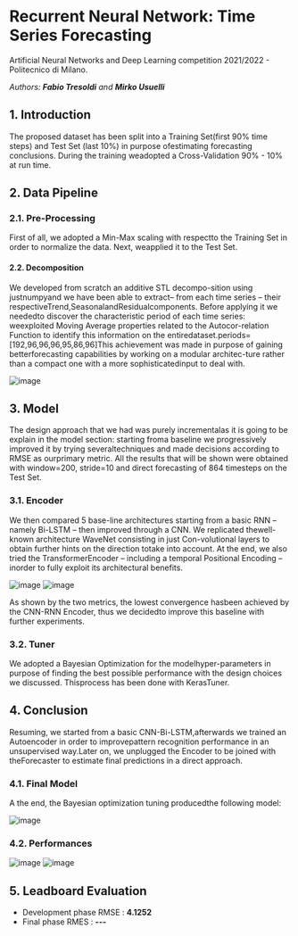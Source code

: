 # Recurrent Neural Network: Time Series Forecasting
Artificial Neural Networks and Deep Learning competition 2021/2022 - Politecnico di Milano.

*Authors: **Fabio Tresoldi** and **Mirko Usuelli***

## 1. Introduction
The proposed dataset has been split into a Training Set(first 90% time steps) and Test Set (last 10%) in purpose ofestimating  forecasting  conclusions.  During  the  training  weadopted a Cross-Validation 90% - 10% at run time.

## 2. Data Pipeline
### 2.1.  Pre-Processing
First of all, we adopted a Min-Max scaling with respectto the Training Set in order to normalize the data. Next, weapplied it to the Test Set.

#### 2.2. Decomposition
We  developed  from  scratch  an  additive  STL  decompo-sition  using  justnumpyand  we  have  been  able  to  extract–  from  each  time  series  –  their  respectiveTrend,SeasonalandResidualcomponents.  Before  applying  it  we  neededto discover the characteristic period of each time series: weexploited Moving Average properties related to the Autocor-relation  Function  to  identify  this  information  on  the  entiredataset.periods= [192,96,96,96,95,86,96]This  achievement  was  made  in  purpose  of  gaining  betterforecasting  capabilities  by  working  on  a  modular  architec-ture  rather  than  a  compact  one  with  a  more  sophisticatedinput to deal with.

![image](/img/stl-3.png)

## 3.  Model
The design approach that we had was purely incrementalas it is going to be explain in the model section: starting froma  baseline  we  progressively  improved  it  by  trying  severaltechniques  and  made  decisions  according  to  RMSE  as  ourprimary metric. All  the  results  that  will  be  shown  were  obtained  with window=200, stride=10 and direct forecasting of 864 timesteps on the Test Set.

### 3.1.  Encoder
We  then  compared  5  base-line  architectures  starting  from  a  basic  RNN  –  namely  Bi-LSTM – then improved through a CNN. We replicated thewell-known  architecture  WaveNet  consisting  in  just  Con-volutional  layers  to  obtain  further  hints  on  the  direction  totake into account. At the end, we also tried the TransformerEncoder  –  including  a  temporal  Positional  Encoding  –  inorder to fully exploit its architectural benefits.

![image](/img/mae_comparison.png)
![image](/img/mse_comparison.png)

As shown by the two metrics, the lowest convergence hasbeen achieved by the CNN-RNN Encoder, thus we decidedto improve this baseline with further experiments.

### 3.2. Tuner
We  adopted  a  Bayesian  Optimization  for  the  modelhyper-parameters  in  purpose  of  finding  the  best  possible performance  with  the  design  choices  we  discussed.  Thisprocess has been done with KerasTuner.

## 4. Conclusion
Resuming,  we  started  from  a  basic  CNN-Bi-LSTM,afterwards  we  trained  an  Autoencoder  in  order  to  improvepattern  recognition  performance  in  an  unsupervised  way.Later  on,  we  unplugged  the  Encoder  to  be  joined  with  theForecaster to estimate final predictions in a direct approach.

### 4.1. Final Model
A  the  end,  the  Bayesian  optimization  tuning  producedthe following model:

![image](/img/model-3.png)

### 4.2. Performances
![image](/img/preds.png)
![image](/img/futs.png)

## 5. Leadboard Evaluation
- Development phase RMSE : **4.1252**
- Final phase RMES : **---**
